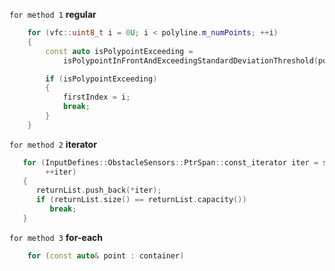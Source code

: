 
`for method 1`
**regular**
```c++
	for (vfc::uint8_t i = 0U; i < polyline.m_numPoints; ++i)
	{
		const auto isPolypointExceeding =
			isPolypointInFrontAndExceedingStandardDeviationThreshold(polyline.m_points[i]);

		if (isPolypointExceeding)
		{
			firstIndex = i;
			break;
		}
	}
```

`for method 2`
**iterator**
```c++
   for (InputDefines::ObstacleSensors::PtrSpan::const_iterator iter = span.begin(); iter != span.end();
        ++iter)
   {
      returnList.push_back(*iter);
      if (returnList.size() == returnList.capacity())
         break;
   }
```

`for method 3`
**for-each**
```c++
    for (const auto& point : container)
```